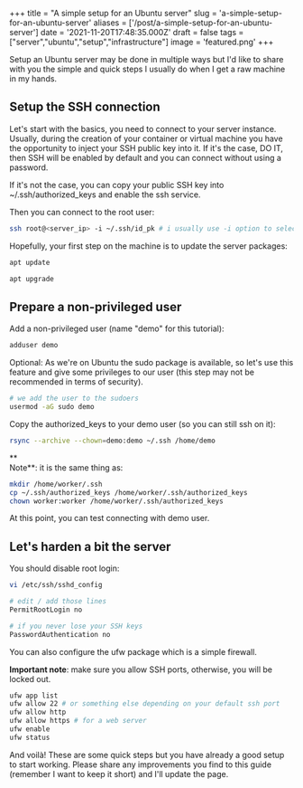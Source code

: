 +++
title = "A simple setup for an Ubuntu server"
slug = 'a-simple-setup-for-an-ubuntu-server'
aliases = ['/post/a-simple-setup-for-an-ubuntu-server']
date = '2021-11-20T17:48:35.000Z'
draft = false
tags = ["server","ubuntu","setup","infrastructure"]
image = 'featured.png'
+++

Setup an Ubuntu server may be done in multiple ways but I'd like to share with you the simple and quick steps I usually do when I get a raw machine in my hands.

  

## Setup the SSH connection

Let's start with the basics, you need to connect to your server instance. Usually, during the creation of your container or virtual machine you have the opportunity to inject your SSH public key into it. If it's the case, DO IT, then SSH will be enabled by default and you can connect without using a password.

If it's not the case, you can copy your public SSH key into ~/.ssh/authorized\_keys and enable the ssh service.

  

Then you can connect to the root user:

```bash
ssh root@<server_ip> -i ~/.ssh/id_pk # i usually use -i option to select the ssh key as i have multiple ones
```

Hopefully, your first step on the machine is to update the server packages:

```bash
apt update

apt upgrade
```

  

## Prepare a non-privileged user

Add a non-privileged user (name "demo" for this tutorial):  

```bash
adduser demo
```

  

Optional: As we're on Ubuntu the sudo package is available, so let's use this feature and give some privileges to our user (this step may not be recommended in terms of security).

```bash
# we add the user to the sudoers
usermod -aG sudo demo
```

  

Copy the authorized\_keys to your demo user (so you can still ssh on it):  

```bash
rsync --archive --chown=demo:demo ~/.ssh /home/demo
```

**  
Note**: it is the same thing as:

```bash
mkdir /home/worker/.ssh
cp ~/.ssh/authorized_keys /home/worker/.ssh/authorized_keys
chown worker:worker /home/worker/.ssh/authorized_keys
```

At this point, you can test connecting with demo user.

## Let's harden a bit the server

You should disable root login:  

```bash
vi /etc/ssh/sshd_config

# edit / add those lines
PermitRootLogin no

# if you never lose your SSH keys
PasswordAuthentication no
```

  

You can also configure the ufw package which is a simple firewall.

**Important note**: make sure you allow SSH ports, otherwise, you will be locked out.  
  

```bash
ufw app list
ufw allow 22 # or something else depending on your default ssh port
ufw allow http
ufw allow https # for a web server
ufw enable
ufw status
```

And voilà! These are some quick steps but you have already a good setup to start working. Please share any improvements you find to this guide (remember I want to keep it short) and I'll update the page.
